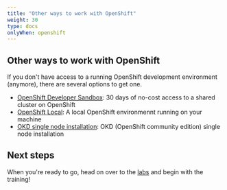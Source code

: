 ```yaml
---
title: "Other ways to work with OpenShift"
weight: 30
type: docs
onlyWhen: openshift
---
```


## Other ways to work with OpenShift

If you don't have access to a running OpenShift development environment (anymore), there are several options to get one.

* [OpenShift Developer Sandbox](https://developers.redhat.com/developer-sandbox): 30 days of no-cost access to a shared cluster on OpenShift
* [OpenShift Local](https://developers.redhat.com/products/openshift-local/overview): A local OpenShift environmennt running on your machine
* [OKD single node installation](https://docs.okd.io/latest/installing/installing_sno/install-sno-preparing-to-install-sno.html): OKD (OpenShift community edition) single node installation


## Next steps

When you're ready to go, head on over to the [labs](../../docs/) and begin with the training!
